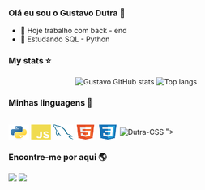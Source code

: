 ### Olá eu sou o Gustavo Dutra 👋

- 🔭 Hoje trabalho com back - end
- 🌱 Estudando SQL - Python


### My stats ⭐

<div align="center">
<img alt="Gustavo GitHub stats" src="https://github-readme-stats.vercel.app/api?username=snowdutra&show_icons=true&theme=transparent"/>
<img alt="Top langs" src="https://github-readme-stats.vercel.app/api/top-langs/?username=snowdutra&layout=compact&&langs_count=8"/>
</div>

### Minhas linguagens 🗽

 <div style="display: inline_block"><br>
  <img align="center" alt="Dutra-Python" height="30" width="40" src="https://raw.githubusercontent.com/devicons/devicon/master/icons/python/python-original.svg">
   <img align="center" alt="Dutra-Js" height="30" width="40" src="https://raw.githubusercontent.com/devicons/devicon/master/icons/javascript/javascript-plain.svg">
  <img align="center" alt="Dutra-MySQL" height="30" width="40" src="https://raw.githubusercontent.com/devicons/devicon/master/icons/mysql/mysql-original.svg">      
  <img align="center" alt="Dutra-HTML" height="30" width="40" src="https://raw.githubusercontent.com/devicons/devicon/master/icons/html5/html5-original.svg">
  <img align="center" alt="Dutra-CSS" height="30" width="40" src="https://raw.githubusercontent.com/devicons/devicon/master/icons/css3/css3-original.svg">
  <img align="center" alt="Dutra-CSS" height="30" width="40" src="<svg xmlns="http://www.w3.org/2000/svg" x="0px" y="0px" width="100" height="100" viewBox="0 0 50 50">
<path d="M 28.1875 0 C 30.9375 6.363281 18.328125 10.292969 17.15625 15.59375 C 16.082031 20.464844 24.648438 26.125 24.65625 26.125 C 23.355469 24.109375 22.398438 22.449219 21.09375 19.3125 C 18.886719 14.007813 34.535156 9.207031 28.1875 0 Z M 36.5625 8.8125 C 36.5625 8.8125 25.5 9.523438 24.9375 16.59375 C 24.6875 19.742188 27.847656 21.398438 27.9375 23.6875 C 28.011719 25.558594 26.0625 27.125 26.0625 27.125 C 26.0625 27.125 29.609375 26.449219 30.71875 23.59375 C 31.949219 20.425781 28.320313 18.285156 28.6875 15.75 C 29.039063 13.324219 36.5625 8.8125 36.5625 8.8125 Z M 19.1875 25.15625 C 19.1875 25.15625 9.0625 25.011719 9.0625 27.875 C 9.0625 30.867188 22.316406 31.089844 31.78125 29.25 C 31.78125 29.25 34.296875 27.519531 34.96875 26.875 C 28.765625 28.140625 14.625 28.28125 14.625 27.1875 C 14.625 26.179688 19.1875 25.15625 19.1875 25.15625 Z M 38.65625 25.15625 C 37.664063 25.234375 36.59375 25.617188 35.625 26.3125 C 37.90625 25.820313 39.84375 27.234375 39.84375 28.84375 C 39.84375 32.46875 34.59375 35.875 34.59375 35.875 C 34.59375 35.875 42.71875 34.953125 42.71875 29 C 42.71875 26.296875 40.839844 24.984375 38.65625 25.15625 Z M 16.75 30.71875 C 15.195313 30.71875 12.875 31.9375 12.875 33.09375 C 12.875 35.417969 24.5625 37.207031 33.21875 33.8125 L 30.21875 31.96875 C 24.351563 33.847656 13.546875 33.234375 16.75 30.71875 Z M 18.1875 35.9375 C 16.058594 35.9375 14.65625 37.222656 14.65625 38.1875 C 14.65625 41.171875 27.371094 41.472656 32.40625 38.4375 L 29.21875 36.40625 C 25.457031 37.996094 16.015625 38.238281 18.1875 35.9375 Z M 11.09375 38.625 C 7.625 38.554688 5.375 40.113281 5.375 41.40625 C 5.375 48.28125 40.875 47.964844 40.875 40.9375 C 40.875 39.769531 39.527344 39.203125 39.03125 38.9375 C 41.933594 45.65625 9.96875 45.121094 9.96875 41.15625 C 9.96875 40.253906 12.320313 39.390625 14.5 39.8125 L 12.65625 38.75 C 12.113281 38.667969 11.589844 38.636719 11.09375 38.625 Z M 44.625 43.25 C 39.226563 48.367188 25.546875 50.222656 11.78125 47.0625 C 25.542969 52.695313 44.558594 49.535156 44.625 43.25 Z"></path>
</svg>">

### Encontre-me por aqui 🌎
  
 <div> 
  <a href = "mailto:gusdutratelles469@gmail.com"><img src="https://img.shields.io/badge/-Gmail-%23333?style=for-the-badge&logo=gmail&logoColor=white" target="_blank"></a>
  <a href="https://www.linkedin.com/in/gustavo-dutra-29b285292/" target="_blank"><img src="https://img.shields.io/badge/-LinkedIn-%230077B5?style=for-the-badge&logo=linkedin&logoColor=white" target="_blank"></a> 
</div>


